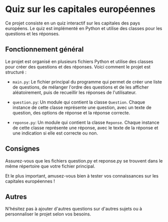 # Quiz sur les capitales européennes

Ce projet consiste en un quiz interactif sur les capitales des pays européens. Le quiz est implémenté en Python et utilise des classes pour les questions et les réponses.

## Fonctionnement général

Le projet est organisé en plusieurs fichiers Python et utilise des classes pour créer des questions et des réponses. Voici comment le projet est structuré :

- `main.py`: Le fichier principal du programme qui permet de créer une liste de questions, de mélanger l'ordre des questions et de les afficher aléatoirement, puis de recueillir les réponses de l'utilisateur.

- `question.py`: Un module qui contient la classe `Question`. Chaque instance de cette classe représente une question, avec un texte de question, des options de réponse et la réponse correcte.

- `reponse.py`: Un module qui contient la classe `Reponse`. Chaque instance de cette classe représente une réponse, avec le texte de la réponse et une indication si elle est correcte ou non.

## Consignes

Assurez-vous que les fichiers question.py et reponse.py se trouvent dans le même répertoire que votre fichier principal.

Et le plus important, amusez-vous bien à tester vos connaissances sur les capitales européennes !

## Autres

N'hésitez pas à ajouter d'autres questions sur d'autres sujets ou à personnaliser le projet selon vos besoins.
